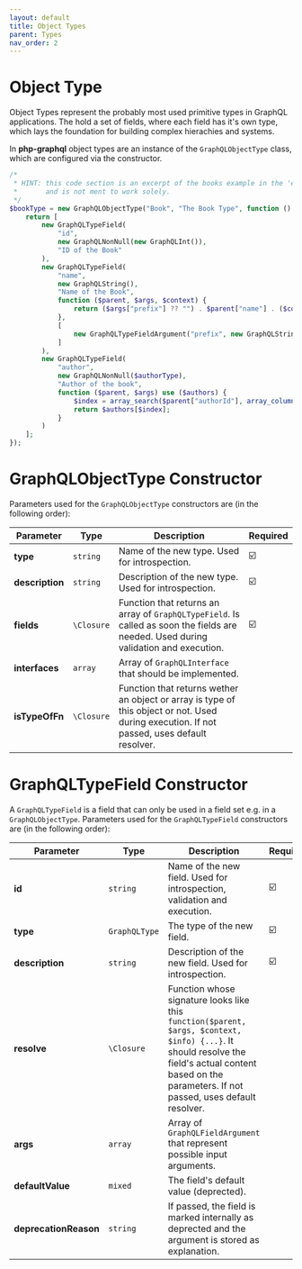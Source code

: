 ```yaml
---
layout: default
title: Object Types
parent: Types
nav_order: 2
---
```

# Object Type
Object Types represent the probably most used primitive types in GraphQL applications. The hold a set of fields, 
where each field has it's own type, which lays the foundation for building complex hierachies and systems.

In **php-graphql** object types are an instance of the `GraphQLObjectType` class, which are configured via the constructor.

```php
/*
 * HINT: this code section is an excerpt of the books example in the 'examples/' folder
 *       and is not ment to work solely.
 */
$bookType = new GraphQLObjectType("Book", "The Book Type", function () use (&$authorType, &$bookCategoryType, &$authors, &$bookType, &$books) {
    return [
        new GraphQLTypeField(
            "id",
            new GraphQLNonNull(new GraphQLInt()),
            "ID of the Book"
        ),
        new GraphQLTypeField(
            "name",
            new GraphQLString(),
            "Name of the Book",
            function ($parent, $args, $context) {
                return ($args["prefix"] ?? "") . $parent["name"] . ($context["addOn"] ?? "");
            },
            [
                new GraphQLTypeFieldArgument("prefix", new GraphQLString())
            ]
        ),
        new GraphQLTypeField(
            "author",
            new GraphQLNonNull($authorType),
            "Author of the book",
            function ($parent, $args) use ($authors) {
                $index = array_search($parent["authorId"], array_column($authors, 'id'));
                return $authors[$index];
            }
        )
    ];
});
```

# GraphQLObjectType Constructor
Parameters used for the `GraphQLObjectType` constructors are (in the following order):


| Parameter | Type | Description | Required |
| --- | --- | --- | --- |
| **type** | `string` | Name of the new type. Used for introspection. | ☑️ |
| **description** | `string` | Description of the new type. Used for introspection. | ☑️ |
| **fields** | `\Closure` | Function that returns an array of `GraphQLTypeField`. Is called as soon the fields are needed. Used during validation and execution. | ☑️ |
| **interfaces** | `array` | Array of `GraphQLInterface` that should be implemented. |  |
| **isTypeOfFn** | `\Closure` | Function that returns wether an object or array is type of this object or not. Used during execution. If not passed, uses default resolver. |  |

# GraphQLTypeField Constructor
A `GraphQLTypeField` is a field that can only be used in a field set e.g. in a `GraphQLObjectType`. 
Parameters used for the `GraphQLTypeField` constructors are (in the following order):

| Parameter | Type | Description | Required |
| --- | --- | --- | --- |
| **id** | `string` | Name of the new field. Used for introspection, validation and execution. | ☑️ |
| **type** | `GraphQLType` | The type of the new field. | ☑️ |
| **description** | `string` | Description of the new field. Used for introspection. | ☑️ |
| **resolve** | `\Closure` | Function whose signature looks like this ```function($parent, $args, $context, $info) {...}```. It should resolve the field's actual content based on the parameters. If not passed, uses default resolver. | ️ |
| **args** | `array` | Array of `GraphQLFieldArgument` that represent possible input arguments. |  |
| **defaultValue** | `mixed` | The field's default value (deprected). |  |
| **deprecationReason** | `string` | If passed, the field is marked internally as deprected and the argument is stored as explanation. |  |
